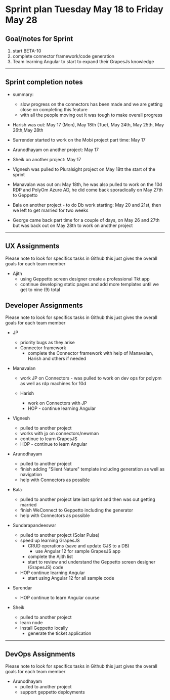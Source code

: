 # Sprint plan Tuesday May 18 to Friday May 28

## Goal/notes for Sprint

1. start BETA-10
2. complete connector framework/code generation
3. Team learning Angular to start to expand their GrapesJs knowledge

---

## Sprint completion notes

- summary:

  - slow progress on the connectors has been made and we are getting close on completing this feature
  - with all the people moving out it was tough to make overall progress

- Harish was out: May 17 (Mon), May 18th (Tue), May 24th, May 25th, May 26th,May 28th
- Surrender started to work on the Mobi project part time: May 17
- Arunodhayam on another project: May 17
- Sheik on another project: May 17
- Vignesh was pulled to Pluralsight project on May 18tt the start of the sprint
- Manavalan was out on: May 18th, he was also pulled to work on the 10d RDP and PolyOm Azure AD, he did come back sporadically on May 27th to Geppetto
- Bala on another project - to do Db work starting: May 20 and 21st, then we left to get married for two weeks
- George came back part time for a couple of days, on May 26 and 27th but was back out on May 28th to work on another project

---

## UX Assignments

Please note to look for specifics tasks in Github this just gives the overall goals for each team member

- Ajith
  - using Geppetto screen designer create a professional Tkt app
  - continue developing static pages and add more templates until we get to nine (9) total

## Developer Assignments

Please note to look for specifics tasks in Github this just gives the overall goals for each team member

- JP

  - priority bugs as they arise
  - Connector framework
    - complete the Connector framework with help of Manavalan, Harish and others if needed

- Manavalan

  - work JP on Connectors - was pulled to work on dev ops for polypm as well as rdp machines for 10d

  - Harish
    - work on Connectors with JP
    - HOP - continue learning Angular

- Vignesh

  - pulled to another project
  - works with jp on connectors/newman
  - continue to learn GrapesJS
  - HOP - continue to learn Angular

- Arunodhayam

  - pulled to another project
  - finish adding "Silent Nature" template including generation as well as navigation
  - help with Connectors as possible

- Bala

  - pulled to another project late last sprint and then was out getting married
  - finish WeConnect to Geppetto including the generator
  - help with Connectors as possible

- Sundarapandeeswar

  - pulled to another project (Solar Pulse)
  - speed up learning GrapesJS
    - CRUD operations (save and update GJS to a DB)
      - use Angular 12 for sample GrapesJS app
    - complete the Ajith list
    - start to review and understand the Geppetto screen designer (GrapesJS) code
  - HOP continue learning Angular
    - start using Angular 12 for all sample code

- Surendar

  - HOP continue to learn Angular course

- Sheik
  - pulled to another project
  - learn node
  - install Geppetto locally
    - generate the ticket application

---

## DevOps Assignments

Please note to look for specifics tasks in Github this just gives the overall goals for each team member

- Arunodhayam
  - pulled to another project
  - support geppetto deployments
